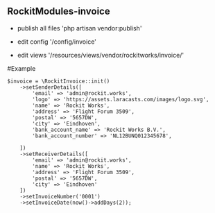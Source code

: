 ## RockitModules-invoice


- publish all files
'php artisan vendor:publish'

- edit config
'/config/invoice'

- edit views
'/resources/views/vendor/rockitworks/invoice/'

#Example

```
$invoice = \RockitInvoice::init()
    ->setSenderDetails([
        'email' => 'admin@rockit.works',
        'logo' => 'https://assets.laracasts.com/images/logo.svg',
        'name' => 'Rockit Works',
        'address' => 'Flight Forum 3509',
        'postal' => '5657DW',
        'city' => 'Eindhoven',
        'bank_account_name' => 'Rockit Works B.V.',
        'bank_account_number' => 'NL12BUNQ012345678',

    ])
    ->setReceiverDetails([
        'email' => 'admin@rockit.works',
        'name' => 'Rockit Works',
        'address' => 'Flight Forum 3509',
        'postal' => '5657DW',
        'city' => 'Eindhoven'
    ])
    ->setInvoiceNumber('0001')
    ->setInvoiceDate(now()->addDays(2));
```